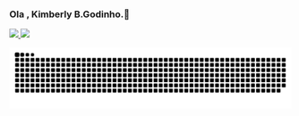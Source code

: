 ### Ola , Kimberly B.Godinho.👋

 <div>
  <a href="https://github.com/KimberlyBG">
  <img height="180em" src="https://github-readme-stats.vercel.app/api?username=KimberlyBG&show_icons=true&theme=dracula&include_all_commits=true&count_private=true"/>
  <img height="180em" src="https://github-readme-stats.vercel.app/api/top-langs/?username=KimberlyBG&layout=compact&langs_count=7&theme=dracula"/>
</div>
 
 <div>
  
  ![Snake animation](https://github.com/KimberlyBG/KimberlyBG/blob/output/github-contribution-grid-snake.svg)
  
 </div>
